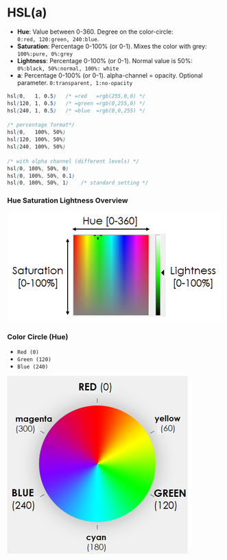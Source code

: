 # HSL(a)

- **Hue**: Value between 0-360. Degree on the color-circle:<br>`0:red, 120:green, 240:blue`.
- **Saturation**: Percentage 0-100% (or 0-1). Mixes the color with grey:<br>`100%:pure, 0%:grey`
- **Lightness**: Percentage 0-100% (or 0-1). Normal value is 50%:<br>`0%:black, 50%:normal, 100%: white`
- **a**: Percentage 0-100% (or 0-1). alpha-channel = opacity. Optional parameter. `0:transparent, 1:no-opacity`

```css
hsl(0,   1, 0.5)   /* =red   =rgb(255,0,0) */
hsl(120, 1, 0.5)   /* =green =rgb(0,255,0) */
hsl(240, 1, 0.5)   /* =blue  =rgb(0,0,255) */

/* percentage format*/ 
hsl(0,   100%, 50%)
hsl(120, 100%, 50%)
hsl(240, 100%, 50%)

/* with alpha channel (different levels) */
hsl(0, 100%, 50%, 0)
hsl(0, 100%, 50%, 0.1)
hsl(0, 100%, 50%, 1)    /* standard setting */
```

### Hue Saturation Lightness Overview
![hsl](pics/css-hsl2.png)


### Color Circle (Hue)

- `Red (0)`
- `Green (120)`
- `Blue (240)`

![hsl](pics/css-hsl1.png)
